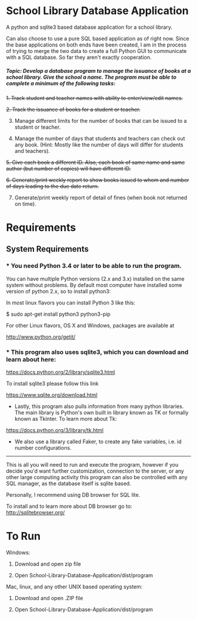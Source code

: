# School Library Database Application

A python and sqlite3 based database application for a school library.

Can also choose to use a pure SQL based application as of right now. Since the base applications on both ends have been created, I am in the process of trying to merge the two data to create a full Python GUI to communicate with a SQL database. So far they aren't exactly cooperation.

##### Topic: Develop a database program to manage the issuance of books at a school library. Give the school a name. The program must be able to complete a minimum of the following tasks:

~~1. Track student and teacher names with ability to enter/view/edit names.~~

~~2. Track the issuance of books for a student or teacher.~~

3. Manage different limits for the number of books that can be issued to a student or teacher.

4. Manage the number of days that students and teachers can check out any book. (Hint: Mostly like the number of days will differ for students and teachers).

~~5. Give each book a different ID. Also, each book of same name and same author (but number of copies) will have different ID.~~

~~6. Generate/print weekly report to show books issued to whom and number of days leading to the due date return.~~

7. Generate/print weekly report of detail of fines (when book not returned on time).


# Requirements

## System Requirements

### * You need Python 3.4 or later to be able to run the program.

You can have multiple Python versions (2.x and 3.x) installed on the same system without problems.
By default most computer have installed some version of python 2.x, so to install python3:

In most linux flavors you can install Python 3 like this:

$ sudo apt-get install python3 python3-pip

For other Linux flavors, OS X and Windows, packages are available at

http://www.python.org/getit/

### * This program also uses sqlite3, which you can download and learn about here:

https://docs.python.org/2/library/sqlite3.html

To install sqlite3 please follow this link

https://www.sqlite.org/download.html

* Lastly, this program also pulls information from many python libraries. The main library is Python's own built in library known as TK or formally known as Tkinter. To learn more about Tk:

https://docs.python.org/3/library/tk.html

* We also use a library called Faker, to create any fake variables, i.e. id number configurations.


---

This is all you will need to run and execute the program, however if you decide you'd want further customization, connection to the server, or any other large computing activity this program can also be controlled with any SQL manager, as the database itself is sqlite based.

Personally, I recommend using DB browser for SQL lite.

To install and to learn more about DB browser go to:
http://sqlitebrowser.org/


# To Run

Windows:

1. Download and open zip file

2. Open School-Library-Database-Application/dist/program

Mac, linux, and any other UNIX based operating system:

1. Download and open .ZIP file

2. Open School-Library-Database-Application/dist/program

